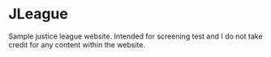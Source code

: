 # JLeague
Sample justice league website. Intended for screening test and I do not take credit for any content within the website.
